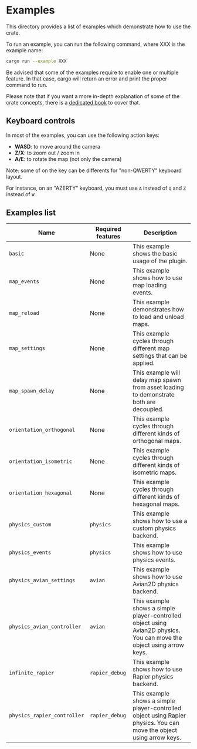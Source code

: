 # Examples

This directory provides a list of examples which demonstrate how to use the crate.

To run an example, you can run the following command, where XXX is the example name:

```bash
cargo run --example XXX
```

Be advised that some of the examples require to enable one or multiple feature.
In that case, cargo will return an error and print the proper command to run.

Please note that if you want a more in-depth explanation of some of the crate concepts, there is a [dedicated book](https://adrien-bon.github.io/bevy_ecs_tiled/) to cover that.

## Keyboard controls

In most of the examples, you can use the following action keys:

- **WASD**: to move around the camera
- **Z/X**: to zoom out / zoom in
- **A/E**: to rotate the map (not only the camera)

Note: some of on the key can be differents for "non-QWERTY" keyboard layout.

For instance, on an "AZERTY" keyboard, you must use `A` instead of `Q` and `Z` instead of `W`.

## Examples list

| Name | Required features | Description |
|------|-------------------|-------------|
| `basic` | None | This example shows the basic usage of the plugin. |
| `map_events` | None | This example shows how to use map loading events. |
| `map_reload` | None | This example demonstrates how to load and unload maps. |
| `map_settings` | None | This example cycles through different map settings that can be applied. |
| `map_spawn_delay` | None | This example will delay map spawn from asset loading to demonstrate both are decoupled. |
| `orientation_orthogonal` | None | This example cycles through different kinds of orthogonal maps. |
| `orientation_isometric` | None | This example cycles through different kinds of isometric maps. |
| `orientation_hexagonal` | None | This example cycles through different kinds of hexagonal maps. |
| `physics_custom` | `physics` | This example shows how to use a custom physics backend. |
| `physics_events` | `physics` | This example shows how to use physics events. |
| `physics_avian_settings` | `avian` | This example shows how to use Avian2D physics backend. |
| `physics_avian_controller` | `avian` | This example shows a simple player-controlled object using Avian2D physics. You can move the object using arrow keys. |
| `infinite_rapier` | `rapier_debug` | This example shows how to use Rapier physics backend. |
| `physics_rapier_controller` | `rapier_debug` | This example shows a simple player-controlled object using Rapier physics. You can move the object using arrow keys. |
